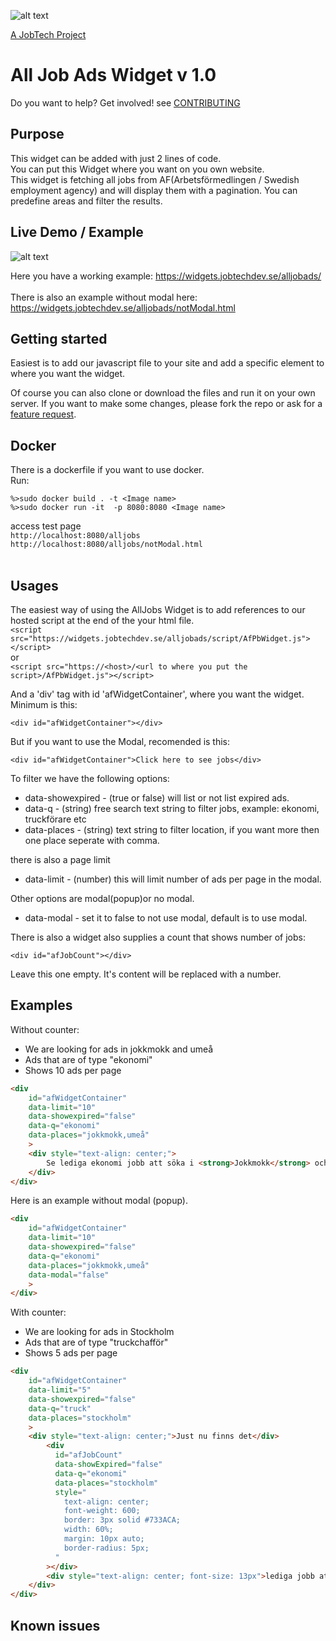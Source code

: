 ![alt text][logo] 

[logo]: https://github.com/MagnumOpuses/project-meta/blob/master/img/jobtechdev_black.png "JobTech dev logo"
[A JobTech Project]( https://www.jobtechdev.se)

# All Job Ads Widget v 1.0
Do you want to help? Get involved!
see [CONTRIBUTING]( https://github.com/MagnumOpuses/allJobAdsWidget/blob/master/CONTRIBUTING.md)

## Purpose

This widget can be added with just 2 lines of code. <BR />
You can put this Widget where you want on you own website.<BR />
This widget is fetching all jobs from AF(Arbetsförmedlingen / Swedish employment agency) and will display them with a pagination. You can predefine areas and filter the results. 


## Live Demo / Example

![alt text](https://widgets.jobtechdev.se/alljobads/example/demo.jpg)

Here you have a working example: https://widgets.jobtechdev.se/alljobads/<BR />
<BR />
There is also an example without modal here: https://widgets.jobtechdev.se/alljobads/notModal.html

## Getting started
Easiest is to add our javascript file to your site and add a specific element to where you want the widget. <BR />

Of course you can also clone or download the files and run it on your own server. 
If you want to make some changes, please fork the repo or ask for a [feature request](https://github.com/MagnumOpuses/mapWidget/issues/new?assignees=&labels=&template=feature_request.md). 


## Docker
There is a dockerfile if you want to use docker. 
<BR /> Run:

`%>sudo docker build . -t <Image name>`<BR /> 
`%>sudo docker run -it  -p 8080:8080 <Image name>`<BR /> 

access test page <BR /> 
`http://localhost:8080/alljobs` <BR /> 
`http://localhost:8080/alljobs/notModal.html` <BR /> 
 <BR /> 
 
Usages
------
The easiest way of using the AllJobs Widget is to add references to our hosted script at the end of the your html file. <BR />
`<script src="https://widgets.jobtechdev.se/alljobads/script/AfPbWidget.js"></script>`
<BR /> or <BR />
`<script src="https://<host>/<url to where you put the script>/AfPbWidget.js"></script>`

And a 'div' tag with id 'afWidgetContainer', where you want the widget.<br />
Minimum is this:

`<div id="afWidgetContainer"></div>`

But if you want to use the Modal, recomended is this: 

`<div id="afWidgetContainer">Click here to see jobs</div>`

To filter we have the following options: 

* data-showexpired - (true or false) will list or not list expired ads. 
* data-q           - (string) free search text string to filter jobs, example: ekonomi, truckförare etc 
* data-places      - (string) text string to filter location, if you want more then one place seperate with comma. 

there is also a page limit 

* data-limit       - (number) this will limit number of ads per page in the modal.

Other options are modal(popup)or no modal. 

* data-modal       - set it to false to not use modal, default is to use modal.  

There is also a widget also supplies a count that shows number of jobs:

`<div id="afJobCount"></div>`

Leave this one empty. It's content will be replaced with a number. 


Examples
--------

Without counter:
* We are looking for ads in jokkmokk and umeå
* Ads that are of type "ekonomi"
* Shows 10 ads per page

```html
<div
    id="afWidgetContainer"
    data-limit="10"
    data-showexpired="false"
    data-q="ekonomi"
    data-places="jokkmokk,umeå"
    >
    <div style="text-align: center;">
        Se lediga ekonomi jobb att söka i <strong>Jokkmokk</strong> och <strong>Umeå</strong>
    </div>
</div>
```

Here is an example without modal (popup).

```html
<div
    id="afWidgetContainer"
    data-limit="10"
    data-showexpired="false"
    data-q="ekonomi"
    data-places="jokkmokk,umeå"
    data-modal="false"
    >
</div>
```

With counter:
* We are looking for ads in Stockholm
* Ads that are of type "truckchafför"
* Shows 5 ads per page

```html
<div
    id="afWidgetContainer"
    data-limit="5"
    data-showexpired="false"
    data-q="truck"
    data-places="stockholm"
    >
    <div style="text-align: center;">Just nu finns det</div>
        <div
          id="afJobCount"
          data-showExpired="false"
          data-q="ekonomi"
          data-places="stockholm"
          style="    
            text-align: center;
            font-weight: 600;
            border: 3px solid #733ACA;
            width: 60%;
            margin: 10px auto;
            border-radius: 5px; 
          "
        ></div>
        <div style="text-align: center; font-size: 13px">lediga jobb att söka i <strong>Stockholm</strong></div>
    </div>
</div>
```


Known issues
------------

